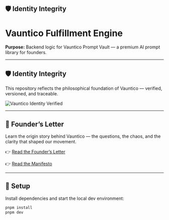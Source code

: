 ## 🛡️ Identity Integrity
# Vauntico Fulfillment Engine

**Purpose:** Backend logic for Vauntico Prompt Vault — a premium AI prompt library for founders.

---

## 🛡️ Identity Integrity

This repository reflects the philosophical foundation of Vauntico — verified, versioned, and traceable.

<!-- CI-BADGE: Vauntico Identity Verified | Timestamp=2025-09-29T01:47:00+02:00 -->

![Vauntico Identity Verified](https://img.shields.io/badge/Identity-Verified-blue)

---

## 📖 Founder’s Letter

Learn the origin story behind Vauntico — the questions, the chaos, and the clarity that shaped our movement.

👉 [Read the Founder’s Letter](FOUNDER.md)

👉 [Read the Manifesto](MANIFESTO.md)

---

## 🚀 Setup

Install dependencies and start the local dev environment:

```bash
pnpm install
pnpm dev